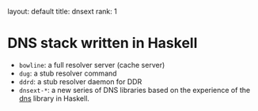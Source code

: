 layout: default
title: dnsext
rank: 1

# DNS stack written in Haskell

- `bowline`: a full resolver server (cache server)
- `dug`: a stub resolver command
- `ddrd`: a stub resolver daemon for DDR
- `dnsext-*`: a new series of DNS libraries based on the experience of the [dns](https://github.com/kazu-yamamoto/dns) library in Haskell.
